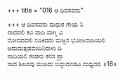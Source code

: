 +++
title = "016 ಆ ದಿವಸವನು"

+++
ಆ ದಿವಸವನು ಮಧುರ ಗೇಯ ನಿ  
ನಾದದಲಿ ಕವಿ ವಾದಿ ವಾಗ್ಮಿ ವಿ  
ನೋದದದಲಿ ನೂಕಿದರು ಮಜ್ಜನ ಭೋಜನಾದಿಯಲಿ  
ಆದುದುತ್ಸಹವಂದಿನಿರುಳು ದಿ  
ನಾದಿಯಲಿ ಕಂಡನು ಕನಸ ಪ್ರಾ  
ಸಾದ ಶಿಖರವು ಮುರಿದು ಬಿದ್ದುದನಡವಿ ಮಧ್ಯದಲಿ    ॥16॥